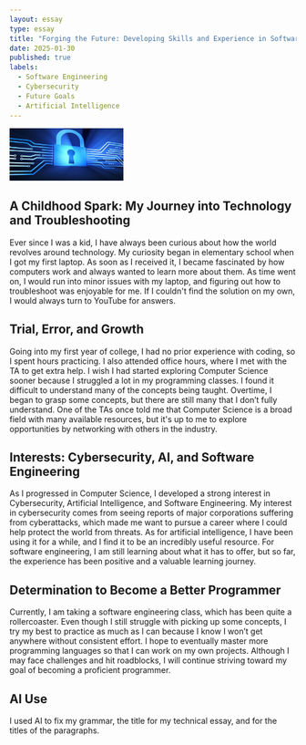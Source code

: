 ```yaml
---
layout: essay
type: essay
title: "Forging the Future: Developing Skills and Experience in Software Engineering and Cybersecurity"
date: 2025-01-30
published: true
labels:
  - Software Engineering
  - Cybersecurity
  - Future Goals
  - Artificial Intelligence
---
```


<img width="200px" class="rounded float-start pe-4" src="../img/cyber.jpg">

## A Childhood Spark: My Journey into Technology and Troubleshooting
Ever since I was a kid, I have always been curious about how the world revolves around technology. My curiosity began in elementary school when I got my first laptop. As soon as I received it, I became fascinated by how computers work and always wanted to learn more about them. As time went on, I would run into minor issues with my laptop, and figuring out how to troubleshoot was enjoyable for me. If I couldn't find the solution on my own, I would always turn to YouTube for answers.

## Trial, Error, and Growth
Going into my first year of college, I had no prior experience with coding, so I spent hours practicing. I also attended office hours, where I met with the TA to get extra help. I wish I had started exploring Computer Science sooner because I struggled a lot in my programming classes. I found it difficult to understand many of the concepts being taught. Overtime, I began to grasp some concepts, but there are still many that I don’t fully understand. One of the TAs once told me that Computer Science is a broad field with many available resources, but it's up to me to explore opportunities by networking with others in the industry.

## Interests: Cybersecurity, AI, and Software Engineering
As I progressed in Computer Science, I developed a strong interest in Cybersecurity, Artificial Intelligence, and Software Engineering. My interest in cybersecurity comes from seeing reports of major corporations suffering from cyberattacks, which made me want to pursue a career where I could help protect the world from threats. As for artificial intelligence, I have been using it for a while, and I find it to be an incredibly useful resource. For software engineering, I am still learning about what it has to offer, but so far, the experience has been positive and a valuable learning journey.


## Determination to Become a Better Programmer
Currently, I am taking a software engineering class, which has been quite a rollercoaster. Even though I still struggle with picking up some concepts, I try my best to practice as much as I can because I know I won’t get anywhere without consistent effort. I hope to eventually master more programming languages so that I can work on my own projects. Although I may face challenges and hit roadblocks, I will continue striving toward my goal of becoming a proficient programmer.

## AI Use
I used AI to fix my grammar, the title for my technical essay, and for the titles of the paragraphs. 



